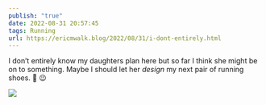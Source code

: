 ```yaml
---
publish: "true"
date: 2022-08-31 20:57:45
tags: Running
url: https://ericmwalk.blog/2022/08/31/i-dont-entirely.html
---
```


I don’t entirely know my daughters plan here but so far I think she might be on to something. Maybe I should let her *design* my next pair of running shoes. 👟 😉

![](https://ericmwalk.blog/uploads/2022/1949335db2.jpg)